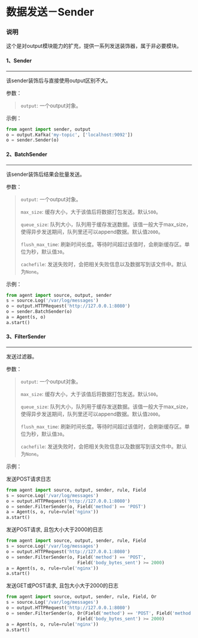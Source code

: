 #  数据发送－Sender

### 说明
这个是对output模块能力的扩充，提供一系列发送装饰器，属于非必要模块。

#### 1、Sender
-----------
该sender装饰后与直接使用output区别不大。

参数：
> `output`: 一个output对象。

示例：

```python
from agent import sender, output
o = output.Kafka('my-topic', ['localhost:9092'])
o = sender.Sender(o)
```

#### 2、BatchSender
------------
该sender装饰后结果会批量发送。

参数：
> `output`: 一个output对象。
> 
> `max_size`: 缓存大小，大于该值后将数据打包发送。默认`500`。
> 
> `queue_size`: 队列大小，队列用于缓存发送数据。该值一般大于max_size，使得异步发送期间，队列里还可以append数据。默认值`2000`。
> 
> `flush_max_time`: 刷新时间长度。等待时间超过该值时，会刷新缓存区。单位为秒，默认值`30`。
> 
> `cachefile`: 发送失败时，会把相关失败信息以及数据写到该文件中。默认为`None`。

示例：

```python
from agent import source, output, sender
s = source.Log('/var/log/messages')
o = output.HTTPRequest('http://127.0.0.1:8080')
o = sender.BatchSender(o)
a = Agent(s, o)
a.start()
```

#### 3、FilterSender
------------
发送过滤器。

参数：
> `output`: 一个output对象。
> 
> `max_size`: 缓存大小，大于该值后将数据打包发送。默认`500`。
> 
> `queue_size`: 队列大小，队列用于缓存发送数据。该值一般大于max_size，使得异步发送期间，队列里还可以append数据。默认值`2000`。
> 
> `flush_max_time`: 刷新时间长度。等待时间超过该值时，会刷新缓存区。单位为秒，默认值`30`。
> 
> `cachefile`: 发送失败时，会把相关失败信息以及数据写到该文件中。默认为`None`。

示例：

发送POST请求日志

```python
from agent import source, output, sender, rule, Field
s = source.Log('/var/log/messages')
o = output.HTTPRequest('http://127.0.0.1:8080')
o = sender.FilterSender(o, Field('method') == 'POST')
a = Agent(s, o, rule=rule('nginx'))
a.start()
```

发送POST请求, 且包大小大于2000的日志

```python
from agent import source, output, sender, rule, Field
s = source.Log('/var/log/messages')
o = output.HTTPRequest('http://127.0.0.1:8080')
o = sender.FilterSender(o, Field('method') == 'POST',
                           Field('body_bytes_sent') >= 2000)
a = Agent(s, o, rule=rule('nginx'))
a.start()
```

发送GET或POST请求, 且包大小大于2000的日志

```python
from agent import source, output, sender, rule, Field, Or
s = source.Log('/var/log/messages')
o = output.HTTPRequest('http://127.0.0.1:8080')
o = sender.FilterSender(o, Or(Field('method') == 'POST', Field('method') == 'GET'),
                           Field('body_bytes_sent') >= 2000)
a = Agent(s, o, rule=rule('nginx'))
a.start()
```
